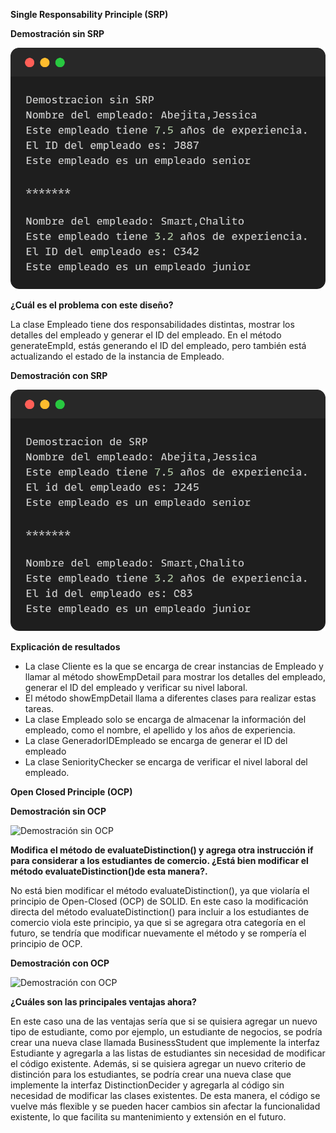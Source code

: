 **Single Responsability Principle (SRP)**

**Demostración sin SRP**

![Demostración sin SRP](assets/e1_whitout_SRP.png)

**¿Cuál es el problema con este diseño?**

La clase Empleado tiene dos responsabilidades distintas, mostrar los detalles del empleado y generar el ID del empleado. En el método generateEmpId, estás generando el ID del empleado, pero también está actualizando el estado de la instancia de Empleado.

**Demostración con SRP**

![Demostración con SRP](assets/e1_with_SRP.png)

**Explicación de resultados**

- La clase Cliente es la que se encarga de crear instancias de Empleado y llamar al método showEmpDetail para mostrar los detalles del empleado, generar el ID del empleado y verificar su nivel laboral. 
- El método showEmpDetail llama a diferentes clases para realizar estas tareas.
- La clase Empleado solo se encarga de almacenar la información del empleado, como el nombre, el apellido y los años de experiencia. 
- La clase GeneradorIDEmpleado se encarga de generar el ID del empleado 
- La clase SeniorityChecker se encarga de verificar el nivel laboral del empleado.

**Open Closed Principle (OCP)**

**Demostración sin OCP**

![Demostración sin OCP](assets/e1_whitout_OCP.png)

**Modifica el método de evaluateDistinction() y agrega otra instrucción if para considerar a los estudiantes de comercio. ¿Está bien modificar el método evaluateDistinction()de esta manera?.**

No está bien modificar el método evaluateDistinction(), ya que violaría el principio de Open-Closed (OCP) de SOLID. En este caso la modificación directa del método evaluateDistinction() para incluir a los estudiantes de comercio viola este principio, ya que si se agregara otra categoría en el futuro, se tendría que modificar nuevamente el método y se rompería el principio de OCP.

**Demostración con OCP**

![Demostración con OCP](assets/e1_whitout_OCP.png)

**¿Cuáles son las principales ventajas ahora?**

En este caso una de las ventajas sería que si se quisiera agregar un nuevo tipo de estudiante, como por ejemplo, un estudiante de negocios, se podría crear una nueva clase llamada BusinessStudent que implemente la interfaz Estudiante y agregarla a las listas de estudiantes sin necesidad de modificar el código existente. Además, si se quisiera agregar un nuevo criterio de distinción para los estudiantes, se podría crear una nueva clase que implemente la interfaz DistinctionDecider y agregarla al código sin necesidad de modificar las clases existentes. De esta manera, el código se vuelve más flexible y se pueden hacer cambios sin afectar la funcionalidad existente, lo que facilita su mantenimiento y extensión en el futuro.

